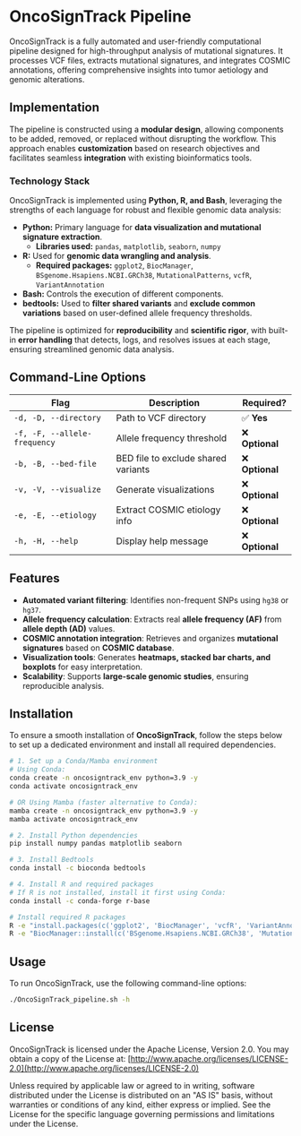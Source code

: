 # OncoSignTrack Pipeline

OncoSignTrack is a fully automated and user-friendly computational pipeline designed for high-throughput analysis of mutational signatures. It processes VCF files, extracts mutational signatures, and integrates COSMIC annotations, offering comprehensive insights into tumor aetiology and genomic alterations.

## Implementation

The pipeline is constructed using a **modular design**, allowing components to be added, removed, or replaced without disrupting the workflow. This approach enables **customization** based on research objectives and facilitates seamless **integration** with existing bioinformatics tools.

### **Technology Stack**
OncoSignTrack is implemented using **Python, R, and Bash**, leveraging the strengths of each language for robust and flexible genomic data analysis:

- **Python:** Primary language for **data visualization and mutational signature extraction**.
  - **Libraries used:** `pandas`, `matplotlib`, `seaborn`, `numpy`
- **R:** Used for **genomic data wrangling and analysis**.
  - **Required packages:** `ggplot2`, `BiocManager`, `BSgenome.Hsapiens.NCBI.GRCh38`, `MutationalPatterns`, `vcfR`, `VariantAnnotation`
- **Bash:** Controls the execution of different components.
- **bedtools:** Used to **filter shared variants** and **exclude common variations** based on user-defined allele frequency thresholds.

The pipeline is optimized for **reproducibility** and **scientific rigor**, with built-in **error handling** that detects, logs, and resolves issues at each stage, ensuring streamlined genomic data analysis.

## Command-Line Options

| **Flag** | **Description** | **Required?** |
|---------|-------------|--------------|
| `-d, -D, --directory` | Path to VCF directory | ✅ **Yes** |
| `-f, -F, --allele-frequency` | Allele frequency threshold | ❌ **Optional** |
| `-b, -B, --bed-file` | BED file to exclude shared variants | ❌ **Optional** |
| `-v, -V, --visualize` | Generate visualizations | ❌ **Optional** |
| `-e, -E, --etiology` | Extract COSMIC etiology info | ❌ **Optional** |
| `-h, -H, --help` | Display help message | ❌ **Optional** |

## Features

- **Automated variant filtering**: Identifies non-frequent SNPs using `hg38` or `hg37`.
- **Allele frequency calculation**: Extracts real **allele frequency (AF)** from **allele depth (AD)** values.
- **COSMIC annotation integration**: Retrieves and organizes **mutational signatures** based on **COSMIC database**.
- **Visualization tools**: Generates **heatmaps, stacked bar charts, and boxplots** for easy interpretation.
- **Scalability**: Supports **large-scale genomic studies**, ensuring reproducible analysis.

## Installation

To ensure a smooth installation of **OncoSignTrack**, follow the steps below to set up a dedicated environment and install all required dependencies.

```bash
# 1. Set up a Conda/Mamba environment
# Using Conda:
conda create -n oncosigntrack_env python=3.9 -y
conda activate oncosigntrack_env

# OR Using Mamba (faster alternative to Conda):
mamba create -n oncosigntrack_env python=3.9 -y
mamba activate oncosigntrack_env

# 2. Install Python dependencies
pip install numpy pandas matplotlib seaborn

# 3. Install Bedtools
conda install -c bioconda bedtools

# 4. Install R and required packages
# If R is not installed, install it first using Conda:
conda install -c conda-forge r-base

# Install required R packages
R -e "install.packages(c('ggplot2', 'BiocManager', 'vcfR', 'VariantAnnotation'))"
R -e "BiocManager::install(c('BSgenome.Hsapiens.NCBI.GRCh38', 'MutationalPatterns'))"

```
## Usage

To run OncoSignTrack, use the following command-line options:

```bash
./OncoSignTrack_pipeline.sh -h
```
## License

OncoSignTrack is licensed under the Apache License, Version 2.0.
You may obtain a copy of the License at:
[http://www.apache.org/licenses/LICENSE-2.0](http://www.apache.org/licenses/LICENSE-2.0)

Unless required by applicable law or agreed to in writing, software distributed under the License is distributed on an "AS IS" basis, without warranties or conditions of any kind, either express or implied. See the License for the specific language governing permissions and limitations under the License.
